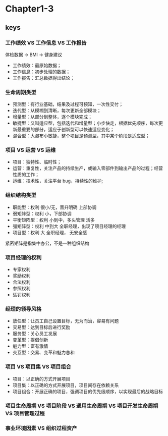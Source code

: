 <!--
 * @Author: your name
 * @Date: 2020-09-01 17:50:45
 * @LastEditTime: 2020-09-04 17:37:55
 * @LastEditors: Please set LastEditors
 * @Description: In User Settings Edit
 * @FilePath: \PMP\知识点\Chapter1-3.md
-->

# Chapter1-3

## keys

### 工作绩效 VS 工作信息 VS 工作报告

体检数据 → BMI → 健身建议

- 工作绩效：最原始数据；
- 工作信息：初步处理的数据；
- 工作报告：汇总数据得出结论；

### 生命周期类型

- 预测型：有行业基础，结果及过程可预知，一次性交付；
- 迭代型：从模糊到清晰，每次更新全部模块；
- 增量型：从部分到整体，逐个模块完成；
- 敏捷型：又叫适应型，包括迭代和增量型；小步快走，根据优先顺序，每次更新最重要的部分，适应于创新型可以快速适应变化；
- 混合型：大瀑布小敏捷，整个项目是预测型，其中某个阶段是适应型；

### 项目 VS 运营 VS 运维

- 项目：独特性、临时性；
- 运营：重复性，关注产品的持续生产，或输入零部件到输出产品的过程；经营性质的工作；
- 运维：技术性，关注平台 bug，持续性的维护;

### 组织结构类型

- 职能型：权利 很小/无，晋升明确 上部协调
- 弱矩阵型：权利 小，下部协调
- 平衡矩阵型：权利 小到中，多头管理 活多
- 强矩阵型：权利 中到大 全职经理，出现了项目经理的经理
- 项目型：权利 大 全职经理， 无安全感

紧密矩阵是指集中办公，不是一种组织结构

### 项目经理的权利

- 专家权利
- 奖励权利
- 合法权利
- 参照权利
- 惩罚权利

### 经理的领导风格

- 放任型：让员工自己设置目标，无为而治，容易有问题
- 交易型：达到目标后进行奖励
- 服务型：关心员工发展
- 变革型：提倡创新
- 魅力型：富有激情
- 交互型：交易、变革和魅力总和

### 项目 VS 项目集 VS 项目组合

- 项目：以正确的方式开展项目
- 项目集：以正确的方式开展项目，项目间存在依赖关系
- 项目组合：开展正确的项目，强调项目的优先级顺序，以实现最后的战略目标

### 项目生命周期 VS 项目阶段 VS 通用生命周期 VS 项目开发生命周期 VS 项目管理过程

### 事业环境因素 VS 组织过程资产
